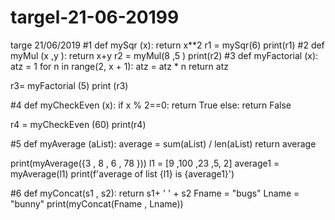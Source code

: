 # targel-21-06-20199

targe 21/06/2019
#1
def mySqr (x):
    return x**2
r1 = mySqr(6)
print(r1)
#2
def myMul (x ,y ):
    return x+y
r2 = myMul(8 ,5 )
print(r2)
#3
def myFactorial (x):
    atz = 1
    for n in range(2, x + 1):
        atz = atz * n
    return atz

r3= myFactorial (5)
print (r3)

#4
def myCheckEven (x):
    if x % 2==0:
        return True
    else:
        return False

r4 = myCheckEven (60)
print(r4)

#5
def myAverage (aList):
  average = sum(aList) / len(aList)
  return average

print(myAverage({3 , 8 , 6 , 78 }))
l1 = [9 ,100 ,23 ,5, 2]
average1 = myAverage(l1)
print(f'average of list {l1} is {average1}')

#6
def myConcat(s1 , s2):
    return s1+ ' ' + s2
Fname = "bugs"
Lname = "bunny"
print(myConcat(Fname , Lname))



